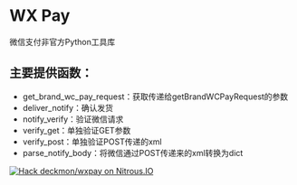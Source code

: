 WX Pay
=========

微信支付非官方Python工具库

## 主要提供函数：

- get_brand_wc_pay_request：获取传递给getBrandWCPayRequest的参数
- deliver_notify：确认发货
- notify_verify：验证微信请求
- verify_get：单独验证GET参数
- verify_post：单独验证POST传递的xml
- parse_notify_body：将微信通过POST传递来的xml转换为dict

[![Hack deckmon/wxpay on Nitrous.IO](https://d3o0mnbgv6k92a.cloudfront.net/assets/hack-s-v1-7475db0cf93fe5d1e29420c928ebc614.png)](https://www.nitrous.io/hack_button?source=embed&runtime=django&repo=deckmon%2Fwxpay)
